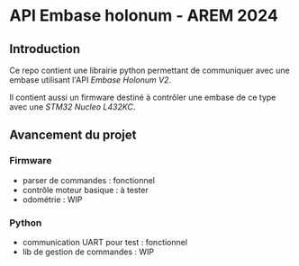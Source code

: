 # API Embase holonum - AREM 2024

## Introduction

Ce repo contient une librairie python permettant de communiquer avec une embase utilisant l'API *Embase Holonum V2*.

Il contient aussi un firmware destiné à contrôler une embase de ce type avec une *STM32 Nucleo L432KC*.

## Avancement du projet

### Firmware 
- parser de commandes : fonctionnel
- contrôle moteur basique : à tester
- odométrie : WIP

### Python
- communication UART pour test : fonctionnel
- lib de gestion de commandes : WIP